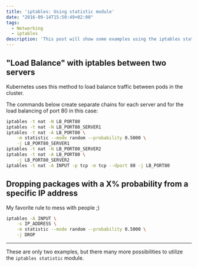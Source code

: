 ```yaml
---
title: 'iptables: Using statistic module'
date: "2016-09-14T15:50:49+02:00"
tags:
  - Networking
  - iptables
description: 'This post will show some examples using the iptables statistic module random mode.'
---
```


## "Load Balance" with iptables between two servers

Kubernetes uses this method to load balance traffic between pods in the cluster.

The commands below create separate chains for each server and for the load balancing of port 80 in this case:

```bash
iptables -t nat -N LB_PORT80
iptables -t nat -N LB_PORT80_SERVER1
iptables -t nat -A LB_PORT80 \
    -m statistic --mode random --probability 0.5000 \
    -j LB_PORT80_SERVER1
iptables -t nat -N LB_PORT80_SERVER2
iptables -t nat -A LB_PORT80 \
    -j LB_PORT80_SERVER2
iptables -t nat -A INPUT -p tcp -m tcp --dport 80 -j LB_PORT80
```

## Dropping packages with a X% probability from a specific IP address

My favorite rule to mess with people ;)

```bash
iptables -A INPUT \
    -s IP_ADDRESS \
    -m statistic --mode random --probability 0.5000 \
    -j DROP
```


***

These are only two examples, but there many more possibilities to utilize the `iptables statistic` module.
